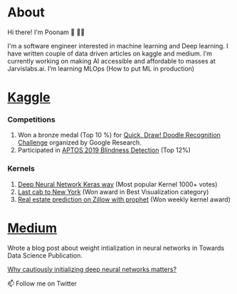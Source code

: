 # About

Hi there! I'm Poonam 👋 👩‍💻

I'm a software engineer interested in machine learning and Deep learning.
I have written couple of data driven articles on kaggle and medium.
I’m currently working on making AI accessible and affordable to masses at Jarvislabs.ai.
 I’m learning MLOps (How to put ML in production)

# [Kaggle](https://www.kaggle.com/poonaml) 

### Competitions 
1. Won a bronze medal (Top 10 %) for [Quick, Draw! Doodle Recognition Challenge](https://www.kaggle.com/c/quickdraw-doodle-recognition) organized by Google Research.
3. Participated in [APTOS 2019 Blindness Detection](https://www.kaggle.com/c/aptos2019-blindness-detection) (Top 12%)

### Kernels
1. [Deep Neural Network Keras way](https://www.kaggle.com/poonaml/deep-neural-network-keras-way) (Most popular Kernel 1000+ votes)
2. [Last cab to New York](https://www.kaggle.com/poonaml/last-cab-to-new-york-animated-heatmap-trips-folium) (Won award in Best Visualization category)
3. [Real estate prediction on Zillow with prophet](https://www.kaggle.com/poonaml/real-estate-prediction-on-zillow-with-prophet) (Won weekly kernel award)


# [Medium](https://medium.com/@poonam.v.ligade)
Wrote a blog post about weight intialization in neural networks in Towards Data Science Publication.

[Why cautiously initializing deep neural networks matters?](https://towardsdatascience.com/what-is-weight-initialization-in-neural-nets-and-why-it-matters-ec45398f99fa)


📫 Follow me on Twitter
